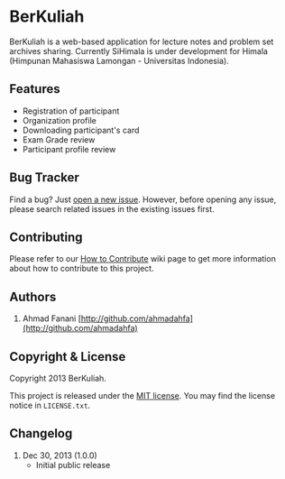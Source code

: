 # BerKuliah

BerKuliah is a web-based application for lecture notes and problem set archives sharing. Currently SiHimala is under development for Himala (Himpunan Mahasiswa Lamongan - Universitas Indonesia).


## Features

- Registration of participant
- Organization profile
- Downloading participant's card
- Exam Grade review
- Participant profile review

## Bug Tracker

Find a bug? Just [open a new issue](https://github.com/ahmadahfa/himala/issues). However, before opening any issue, please search related issues in the existing issues first.

## Contributing

Please refer to our [How to Contribute](https://github.com/ahmadahfa/himala/wiki/How-To-Contribute) wiki page to get more information about how to contribute to this project.

## Authors

1. Ahmad Fanani [http://github.com/ahmadahfa](http://github.com/ahmadahfa)


## Copyright & License

Copyright 2013 BerKuliah.

This project is released under the [MIT license](http://opensource.org/licenses/MIT). You may find the license notice in `LICENSE.txt`.

## Changelog
1. Dec 30, 2013 (1.0.0)
    - Initial public release
